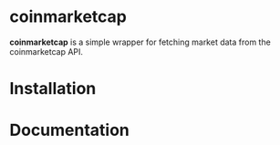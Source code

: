 # coinmarketcap
**coinmarketcap** is a simple wrapper for fetching market data from the coinmarketcap API. 

# Installation

# Documentation

